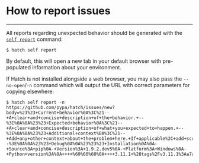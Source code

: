 # How to report issues

-----

All reports regarding unexpected behavior should be generated with the [`self report`](../../cli/reference.md#hatch-self-report) command:

```
$ hatch self report
```

By default, this will open a new tab in your default browser with pre-populated information about your environment.

If Hatch is not installed alongside a web browser, you may also pass the `--no-open`/`-n` command which will output the URL with correct parameters for copying elsewhere:

```
$ hatch self report -n
https://github.com/pypa/hatch/issues/new?body=%23%23+Current+behavior%0A%3C%21--+A+clear+and+concise+description+of+the+behavior.+--%3E%0A%0A%23%23+Expected+behavior%0A%3C%21--+A+clear+and+concise+description+of+what+you+expected+to+happen.+--%3E%0A%0A%23%23+Additional+context%0A%3C%21--+Add+any+other+context+about+the+problem+here.+If+applicable%2C+add+screenshots+to+help+explain.+--%3E%0A%0A%23%23+Debug%0A%0A%23%23%23+Installation%0A%0A-+Source%3A+pip%0A-+Version%3A+1.9.2.dev5%0A-+Platform%3A+Windows%0A-+Python+version%3A%0A++++%60%60%60%0A++++3.11.1+%28tags%2Fv3.11.1%3Aa7a450f%2C+Dec++6+2022%2C+19%3A58%3A39%29+%5BMSC+v.1934+64+bit+%28AMD64%29%5D%0A++++%60%60%60%0A%0A%23%23%23+Configuration%0A%0A%60%60%60toml%0Amode+%3D+%22local%22%0Ashell+%3D+%22nu%22%0A%60%60%60%0A
```
